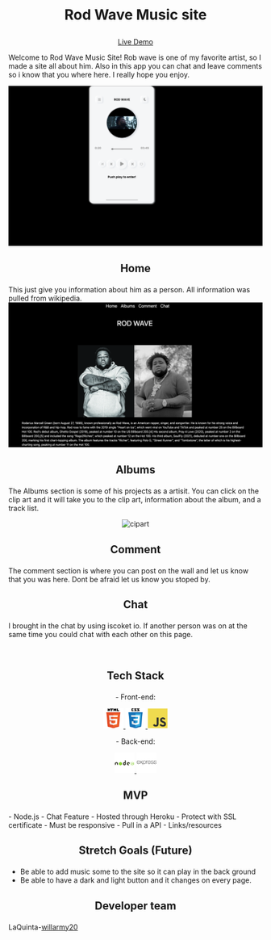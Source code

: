# <p align="center"> Rod Wave Music site</p>
<p align="center"><a href="https://blooming-journey-57634.herokuapp.com/">Live Demo</a></p>

Welcome to Rod Wave Music Site! Rob wave is one of my favorite artist, so I made a site all about him. Also in this app you can chat and leave comments so i know that you where here. I really hope you enjoy. 
<p align ="center" >
<img width="750" alt="" src="/public/images/landingpage/ipod.png">
</p>


## <p align="center"> Home</p>
This just give you information about him as a person. All information was pulled from wikipedia.
<img width="1000" alt="about us" src="/public/images/rodwave/intro.png">


## <p align="center"> Albums</p>
The Albums section is some of his projects as a artisit. You can click on the clip art and it will take you to the clip art, information about the album, and a track list. 
  
<p align="center">
  <img width="750" alt="cipart" src="/public/images/rodwave/clipart.png">
</p>

## <p align="center"> Comment</p>
The comment section is where you can post on the wall and let us know that you was here. Dont be afraid let us know you stoped by.



## <p align="center"> Chat</p>
<p> I brought in the chat by using iscoket io. If another person was on at the same time you could chat with each other on this page. </p></br>



## <p align="center"> Tech Stack </p>

<p align="center">- Front-end:</p> <p align="center"> <a href="https://www.w3.org/html/" target="_blank"> <img src="https://raw.githubusercontent.com/devicons/devicon/master/icons/html5/html5-original-wordmark.svg" alt="html5" width="40" height="40"/> </a>  <a href="https://www.w3schools.com/css/" target="_blank"> <img src="https://raw.githubusercontent.com/devicons/devicon/master/icons/css3/css3-original-wordmark.svg" alt="css3" width="40" height="40"/> </a><a href="https://developer.mozilla.org/en-US/docs/Web/JavaScript" target="_blank"> <img src="https://raw.githubusercontent.com/devicons/devicon/master/icons/javascript/javascript-original.svg" alt="javascript" width="40" height="40"/> </a> <p>
<p align="center">- Back-end:</p> <p align="center"> <a href="https://nodejs.org" target="_blank"> <img src="https://raw.githubusercontent.com/devicons/devicon/master/icons/nodejs/nodejs-original-wordmark.svg" alt="nodejs" width="40" height="40"/> </a> <a href="https://expressjs.com" target="_blank"> <img src="https://raw.githubusercontent.com/devicons/devicon/master/icons/express/express-original-wordmark.svg" alt="express" width="40" height="40"/> </a>  <p>



## <p align="center"> MVP</p>
<p aling="center">
-  Node.js
-  Chat Feature
- Hosted through Heroku
- Protect with SSL certificate
- Must be responsive
- Pull in a API
- Links/resources
</p>

## <p align="center"> Stretch Goals (Future)</p>
- Be able to add music some to the site so it can play in the back ground
- Be able to have a dark and light button and it changes on every page. 


## <p align="center"> Developer team</p>

LaQuinta-[willarmy20](https://github.com/willarmy20)



